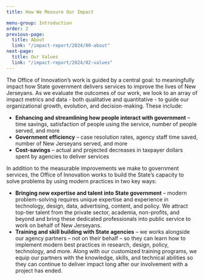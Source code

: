 ```yaml
---
title: How We Measure Our Impact

menu-group: Introduction
order: 2
previous-page:
  title: About
  link: "/impact-report/2024/00-about"
next-page:
  title: Our Values
  link: "/impact-report/2024/02-values"
---
```


The Office of Innovation’s work is guided by a central goal: to meaningfully impact how State government delivers services to improve the lives of New Jerseyans. As we evaluate the outcomes of our work, we look to an array of impact metrics and data - both qualitative and quantitative - to guide our organizational growth, evolution, and decision-making. These include:

- **Enhancing and streamlining how people interact with government** – time savings, satisfaction of people using the service, number of people served, and more
- **Government efficiency** – case resolution rates, agency staff time saved, number of New Jerseyans served, and more
- **Cost-savings** – actual and projected decreases in taxpayer dollars spent by agencies to deliver services

In addition to the measurable improvements we make to government services, the Office of Innovation works to build the State’s capacity to solve problems by using modern practices in two key ways:

- **Bringing new expertise and talent into State government** – modern problem-solving requires unique expertise and experience in technology, design, data, advertising, content, and policy. We attract top-tier talent from the private sector, academia, non-profits, and beyond and bring these dedicated professionals into public service to work on behalf of New Jerseyans.
- **Training and skill building with State agencies** – we works alongside our agency partners – not on their behalf – so they can learn how to implement modern best practices in research, design, policy, technology, and more. Along with our customized training programs, we equip our partners with the knowledge, skills, and technical abilities so they can continue to deliver impact long after our involvement with a project has ended.
